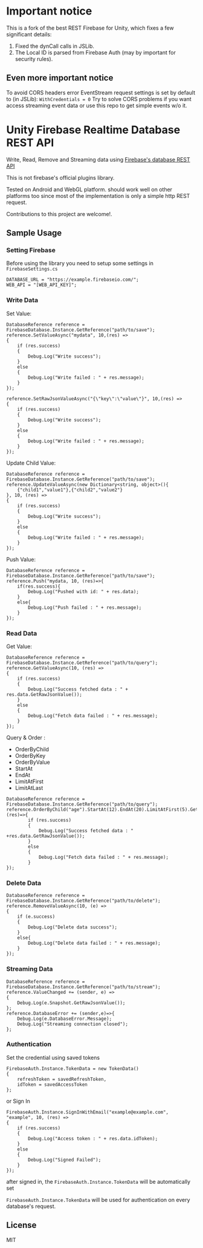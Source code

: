 # Important notice
This is a fork of the best REST Firebase for Unity, which fixes a few significant details:
1. Fixed the dynCall calls in JSLib.
2. The Local ID is parsed from Firebase Auth (may by important for security rules).

## Even more important notice
To avoid CORS headers error EventStream request settings is set by default to (in JSLib): 
```WithCredentials = 0```
Try to solve CORS problems if you want access streaming event data or use this repo to get simple events w/o it.


# Unity Firebase Realtime Database REST API
Write, Read, Remove and Streaming data using [Firebase's database REST API](https://firebase.google.com/docs/reference/rest/database)

This is not firebase's official plugins library.

Tested on Android and WebGL platform. should work well on other platforms too since most of the implementation is only a simple http REST request.

Contributions to this project are welcome!.

## Sample Usage

### Setting Firebase

Before using the library you need to setup some settings in `FirebaseSettings.cs`
```
DATABASE_URL = "https://example.firebaseio.com/";
WEB_API = "[WEB_API_KEY]";
```

### Write Data
Set Value:
```
DatabaseReference reference = FirebaseDatabase.Instance.GetReference("path/to/save");
reference.SetValueAsync("mydata", 10,(res) => 
{
    if (res.success)
    {
        Debug.Log("Write success");
    }
    else
    {
        Debug.Log("Write failed : " + res.message);
    }
});

reference.SetRawJsonValueAsync("{\"key\":\"value\"}", 10,(res) => 
{
    if (res.success)
    {
        Debug.Log("Write success");
    }
    else
    {
        Debug.Log("Write failed : " + res.message);
    }
});
```
Update Child Value:
```
DatabaseReference reference = FirebaseDatabase.Instance.GetReference("path/to/save");
reference.UpdateValueAsync(new Dictionary<string, object>(){
    {"child1","value1"},{"child2","value2"}
}, 10, (res) =>
{
    if (res.success)
    {
        Debug.Log("Write success");
    }
    else
    {
        Debug.Log("Write failed : " + res.message);
    }
});
```
Push Value:
```
DatabaseReference reference = FirebaseDatabase.Instance.GetReference("path/to/save");
reference.Push("mydata, 10, (res)=>{
    if(res.success){
        Debug.Log("Pushed with id: " + res.data);
    }
    else{
        Debug.Log("Push failed : " + res.message);
    }
});
```

### Read Data
Get Value:
```
DatabaseReference reference = FirebaseDatabase.Instance.GetReference("path/to/query");
reference.GetValueAsync(10, (res) =>
{
    if (res.success)
    {
        Debug.Log("Success fetched data : " + res.data.GetRawJsonValue());
    }
    else
    {
        Debug.Log("Fetch data failed : " + res.message);
    }
});
```
Query & Order :

* OrderByChild
* OrderByKey
* OrderByValue
* StartAt
* EndAt
* LimitAtFirst
* LimitAtLast
```
DatabaseReference reference = FirebaseDatabase.Instance.GetReference("path/to/query");
reference.OrderByChild("age").StartAt(12).EndAt(20).LimitAtFirst(5).GetValueAsync(10,(res)=>{
        if (res.success)
        {
            Debug.Log("Success fetched data : " +res.data.GetRawJsonValue());
        }
        else
        {
            Debug.Log("Fetch data failed : " + res.message);
        }
});
```

### Delete Data
```
DatabaseReference reference = FirebaseDatabase.Instance.GetReference("path/to/delete");
reference.RemoveValueAsync(10, (e) =>
{
    if (e.success)
    {
        Debug.Log("Delete data success");
    }
    else{
        Debug.Log("Delete data failed : " + res.message);
    }
});
```

### Streaming Data
```
DatabaseReference reference = FirebaseDatabase.Instance.GetReference("path/to/stream");
reference.ValueChanged += (sender, e) =>
{
    Debug.Log(e.Snapshot.GetRawJsonValue());
};
reference.DatabaseError += (sender,e)=>{
    Debug.Log(e.DatabaseError.Message);
    Debug.Log("Streaming connection closed");
};
```

### Authentication
Set the credential using saved tokens

```
FirebaseAuth.Instance.TokenData = new TokenData()
{
    refreshToken = savedRefreshToken,
    idToken = savedAccessToken
};
```

or Sign In
```
FirebaseAuth.Instance.SignInWithEmail("example@example.com", "example", 10, (res) =>
{
    if (res.success)
    {
        Debug.Log("Access token : " + res.data.idToken);
    }
    else
    {
        Debug.Log("Signed Failed");
    }
});
```
after signed in, the `FirebaseAuth.Instance.TokenData` will be automatically set 


`FirebaseAuth.Instance.TokenData`  will be used for authentication on every database's request.

## License
MIT
